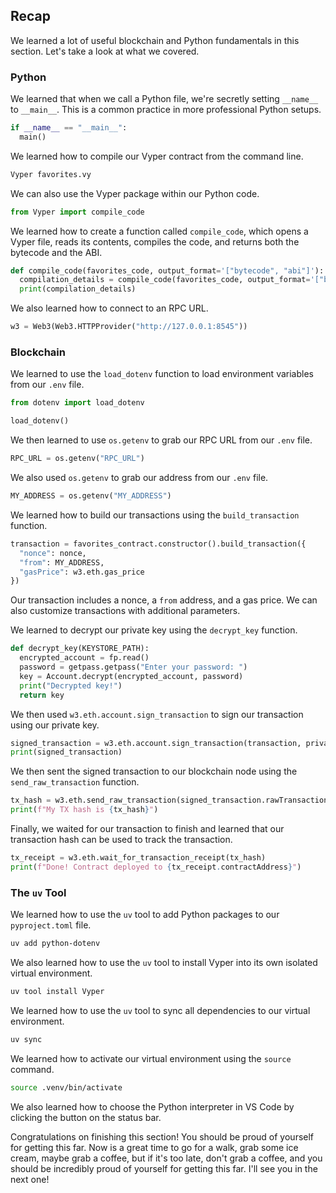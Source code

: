 ## Recap

We learned a lot of useful blockchain and Python fundamentals in this section. Let's take a look at what we covered.

### Python

We learned that when we call a Python file, we're secretly setting `__name__` to `__main__`. This is a common practice in more professional Python setups.

```python
if __name__ == "__main__":
  main()
```

We learned how to compile our Vyper contract from the command line.

```bash
Vyper favorites.vy
```

We can also use the Vyper package within our Python code.

```python
from Vyper import compile_code
```

We learned how to create a function called `compile_code`, which opens a Vyper file, reads its contents, compiles the code, and returns both the bytecode and the ABI.

```python
def compile_code(favorites_code, output_format='["bytecode", "abi"]'):
  compilation_details = compile_code(favorites_code, output_format='["bytecode", "abi"]')
  print(compilation_details)
```

We also learned how to connect to an RPC URL.

```python
w3 = Web3(Web3.HTTPProvider("http://127.0.0.1:8545"))
```

### Blockchain

We learned to use the `load_dotenv` function to load environment variables from our `.env` file.

```python
from dotenv import load_dotenv

load_dotenv()
```

We then learned to use `os.getenv` to grab our RPC URL from our `.env` file.

```python
RPC_URL = os.getenv("RPC_URL")
```

We also used `os.getenv` to grab our address from our `.env` file.

```python
MY_ADDRESS = os.getenv("MY_ADDRESS")
```

We learned how to build our transactions using the `build_transaction` function.

```python
transaction = favorites_contract.constructor().build_transaction({
  "nonce": nonce,
  "from": MY_ADDRESS,
  "gasPrice": w3.eth.gas_price
})
```

Our transaction includes a nonce, a `from` address, and a gas price. We can also customize transactions with additional parameters.

We learned to decrypt our private key using the `decrypt_key` function.

```python
def decrypt_key(KEYSTORE_PATH):
  encrypted_account = fp.read()
  password = getpass.getpass("Enter your password: ")
  key = Account.decrypt(encrypted_account, password)
  print("Decrypted key!")
  return key
```

We then used `w3.eth.account.sign_transaction` to sign our transaction using our private key.

```python
signed_transaction = w3.eth.account.sign_transaction(transaction, private_key=private_key)
print(signed_transaction)
```

We then sent the signed transaction to our blockchain node using the `send_raw_transaction` function.

```python
tx_hash = w3.eth.send_raw_transaction(signed_transaction.rawTransaction)
print(f"My TX hash is {tx_hash}")
```

Finally, we waited for our transaction to finish and learned that our transaction hash can be used to track the transaction.

```python
tx_receipt = w3.eth.wait_for_transaction_receipt(tx_hash)
print(f"Done! Contract deployed to {tx_receipt.contractAddress}")
```

### The `uv` Tool

We learned how to use the `uv` tool to add Python packages to our `pyproject.toml` file.

```bash
uv add python-dotenv
```

We also learned how to use the `uv` tool to install Vyper into its own isolated virtual environment.

```bash
uv tool install Vyper
```

We learned how to use the `uv` tool to sync all dependencies to our virtual environment.

```bash
uv sync
```

We learned how to activate our virtual environment using the `source` command.

```bash
source .venv/bin/activate
```

We also learned how to choose the Python interpreter in VS Code by clicking the button on the status bar.

Congratulations on finishing this section! You should be proud of yourself for getting this far. Now is a great time to go for a walk, grab some ice cream, maybe grab a coffee, but if it's too late, don't grab a coffee, and you should be incredibly proud of yourself for getting this far. I'll see you in the next one!
